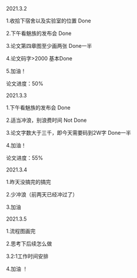 2021.3.2

1.收拾下宿舍以及实验室的位置	Done

2.下午看魅族的发布会	Done

3.论文第四章图至少画两张	Done一半

4.论文码字>2000	基本Done

5.加油！

论文进度：50%

2021.3.3

1.下午看魅族的发布会	Done

2.适当冲浪，别浪费时间	Not Done

3.论文字数大于三千，即今天需要码到2W字 Done一半

4.加油！

论文进度：55%

2021.3.4

1.昨天没搞完的搞完

2.少冲浪（前两天已经冲过了）

3.加油

2021.3.5

1.流程图画完

2.思考下后续怎么做

3.2:1工作时间安排

4.加油 ！